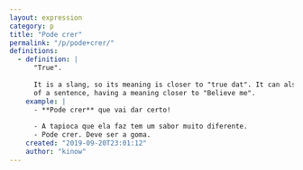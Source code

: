 ```yaml
---
layout: expression
category: p
title: "Pode crer"
permalink: "/p/pode+crer/"
definitions:
  - definition: |
      "True".
      
      It is a slang, so its meaning is closer to "true dat". It can also be used at the beginning
      of a sentence, having a meaning closer to "Believe me".
    example: |
      - **Pode crer** que vai dar certo!
      
      - A tapioca que ela faz tem um sabor muito diferente.
      - Pode crer. Deve ser a goma.
    created: "2019-09-20T23:01:12"
    author: "kinow"
---
```

